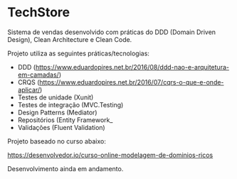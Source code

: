 # TechStore
Sistema de vendas desenvolvido com práticas do DDD (Domain Driven Design), Clean Architecture e Clean Code.

Projeto utiliza as seguintes práticas/tecnologias:

- DDD (https://www.eduardopires.net.br/2016/08/ddd-nao-e-arquitetura-em-camadas/)
- CRQS (https://www.eduardopires.net.br/2016/07/cqrs-o-que-e-onde-aplicar/)
- Testes de unidade  (Xunit)
- Testes de integração (MVC.Testing)
- Design Patterns (Mediator)
- Repositórios (Entity Framework_
- Validações (Fluent Validation)


Projeto baseado no curso abaixo:

https://desenvolvedor.io/curso-online-modelagem-de-dominios-ricos

Desenvolvimento ainda em andamento.
